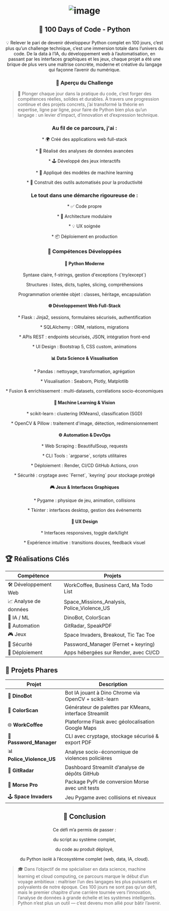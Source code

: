 # <p align="center"> ![image](https://github.com/user-attachments/assets/973b6d5f-7202-4b73-a622-498e2766e50b) </p>

## <p align="center">🚀 100 Days of Code - Python</p>

<p align="center">💡 Relever le pari de devenir développeur Python complet en 100 jours, c’est plus qu’un challenge technique, c’est une immersion totale dans l’univers du code. De la data à l’IA, du développement web à l’automatisation, en passant par les interfaces graphiques et les jeux, chaque projet a été une brique de plus vers une maîtrise concrète, moderne et créative du langage qui façonne l’avenir du numérique.</p>

### <p align="center">🎯 Aperçu du Challenge</p>

> 🎯 Plonger chaque jour dans la pratique du code, c’est forger des compétences réelles, solides et durables. À travers une progression continue et des projets concrets, j’ai transformé la théorie en expertise, ligne par ligne, pour faire de Python bien plus qu’un langage : un levier d’impact, d’innovation et d’expression technique.


### <p align="center">Au fil de ce parcours, j'ai :</p>

<p align="center"> * 🌍 Créé des applications web full-stack </p>
<p align="center"> * 🧠 Réalisé des analyses de données avancées </p>
<p align="center"> * 🕹️ Développé des jeux interactifs </p>
<p align="center"> * 🤖 Appliqué des modèles de machine learning </p>
<p align="center"> * 🔧 Construit des outils automatisés pour la productivité </p>

### <p align="center">Le tout dans une démarche rigoureuse de :</p>

<p align="center"> * ✅ Code propre </p>
<p align="center"> * 🧩 Architecture modulaire </p>
<p align="center"> * 💡 UX soignée </p>
<p align="center"> * 📦 Déploiement en production </p>


### <p align="center"> 🧠 Compétences Développées</p>

#### <p align="center"> 🐍 Python Moderne</p>

<p align="center">Syntaxe claire, f-strings, gestion d'exceptions (`try/except`)</p>
<p align="center">Structures : listes, dicts, tuples, slicing, compréhensions</p>
<p align="center">Programmation orientée objet : classes, héritage, encapsulation</p>

#### <p align="center">🌐 Développement Web Full-Stack</p>

<p align="center"> * Flask : Jinja2, sessions, formulaires sécurisés, authentification </p>
<p align="center"> * SQLAlchemy : ORM, relations, migrations </p>
<p align="center"> * APIs REST : endpoints sécurisés, JSON, intégration front-end </p>
<p align="center"> * UI Design : Bootstrap 5, CSS custom, animations </p>

#### <p align="center">📊 Data Science & Visualisation</p>

<p align="center"> * Pandas : nettoyage, transformation, agrégation </p>
<p align="center"> * Visualisation : Seaborn, Plotly, Matplotlib </p>
<p align="center"> * Fusion & enrichissement : multi-datasets, corrélations socio-économiques </p>

#### <p align="center">🤖 Machine Learning & Vision</p>

<p align="center"> * scikit-learn : clustering (KMeans), classification (SGD) </p>
<p align="center"> * OpenCV & Pillow : traitement d'image, détection, redimensionnement </p>

#### <p align="center"> ⚙️ Automation & DevOps</p>

<p align="center"> * Web Scraping : BeautifulSoup, requests </p>
<p align="center"> * CLI Tools : `argparse`, scripts utilitaires</p>
<p align="center"> * Déploiement : Render, CI/CD GitHub Actions, cron </p>
<p align="center"> * Sécurité : cryptage avec `Fernet`, `keyring` pour stockage protégé </p>

#### <p align="center"> 🎮 Jeux & Interfaces Graphiques</p>

<p align="center"> * Pygame : physique de jeu, animation, collisions </p>
<p align="center"> * Tkinter : interfaces desktop, gestion des événements </p>

#### <p align="center"> 🎨 UX Design</p>

<p align="center"> * Interfaces responsives, toggle dark/light </p>
<p align="center"> * Expérience intuitive : transitions douces, feedback visuel </p>


## 🏆 Réalisations Clés

| Compétence            | Projets                                         |
| --------------------- | ----------------------------------------------- |
| 🛠️ Développement Web | WorkCoffee, Business Card, Ma Todo List         |
| 📈 Analyse de données | Space\_Missions\_Analysis, Police\_Violence\_US |
| 🧠 IA / ML            | DinoBot, ColorScan                              |
| 🧩 Automation         | GitRadar, SpeakPDF                              |
| 🎮 Jeux               | Space Invaders, Breakout, Tic Tac Toe           |
| 🔐 Sécurité           | Password\_Manager (Fernet + keyring)            |
| 🚀 Déploiement        | Apps hébergées sur Render, avec CI/CD           |


## 🌟 Projets Phares

| Projet                      | Description                                            |
| --------------------------- | ------------------------------------------------------ |
| 🧠 **DinoBot**              | Bot IA jouant à Dino Chrome via OpenCV + scikit-learn  |
| 🎨 **ColorScan**            | Générateur de palettes par KMeans, interface Streamlit |
| 🌐 **WorkCoffee**           | Plateforme Flask avec géolocalisation Google Maps      |
| 🔐 **Password\_Manager**    | CLI avec cryptage, stockage sécurisé & export PDF      |
| 📊 **Police\_Violence\_US** | Analyse socio-économique de violences policières       |
| 📡 **GitRadar**             | Dashboard Streamlit d’analyse de dépôts GitHub         |
| 🚀 **Morse Pro**            | Package PyPI de conversion Morse avec unit tests       |
| 🕹️ **Space Invaders**      | Jeu Pygame avec collisions et niveaux                  |

##

## <p align="center">📌 Conclusion</p>

<p align="center"> Ce défi m’a permis de passer :</p>

<p align="center">du script au système complet,</p>
<p align="center">du code au produit déployé,</p>
<p align="center">du Python isolé à l’écosystème complet (web, data, IA, cloud).</p>

> 🎓 Dans l’objectif de me spécialiser en data science, machine learning et cloud computing, ce parcours marque le début d’un voyage ambitieux : maîtriser l’un des langages les plus puissants et polyvalents de notre époque. Ces 100 jours ne sont pas qu’un défi, mais le premier chapitre d’une carrière tournée vers l’innovation, l’analyse de données à grande échelle et les systèmes intelligents. Python n’est plus un outil — c’est devenu mon allié pour bâtir l’avenir.
